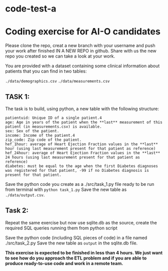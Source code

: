 # code-test-a

# Coding exercise for AI-O candidates

Please clone the repo, creat a new branch with your username and push your work after finished IN A NEW REPO in github.
Share with us the new repo you created so we can take a look at your work.

You are provided with a dataset containing some clinical information about patients that you can find in two tables:

`./data/demographics.csv`
`./data/measurements.csv`

## TASK 1:

The task is to build, using python, a new table with the following structure:

```
patientuid: Unique ID of a single patient.4
age: Age in years of the patient when the **last** measurement of this patient (in measurements.csv) is available.
sex: Sex of the patient.
income: Income of the patient.4
zip_code: Zip code of the patient.
hef_1hour: average of Heart Ejection Fraction values in the **last** hour (using last measurement present for that patient as reference)
hef_24hour: average of Heart Ejection Fraction values in the **last** 24 hours (using last measurement present for that patient as reference)
diabetes: must be equal to the age when the first Diabetes diagnoses was registered for that patient, -99 if no Diabetes diagnosis is present for that patient.
```
Save the python code you create as a ./src/task_1.py file ready to be run from terminal with `python task_1.py`
Save the new table as `./data/output.csv`.

## Task 2:

Repeat the same exercise but now use sqlite.db as the source, create the required SQL queries running them from python script

Save the python code (including SQL pieces of code) in a file named ./src/task_2.py
Save the new table as `output` in the sqlite.db file.

**This exercise is expected to be finished in less than 4 hours. We just want to see how do you approach the ETL problem and if you are able to produce ready-to-use code and work in a remote team.**

